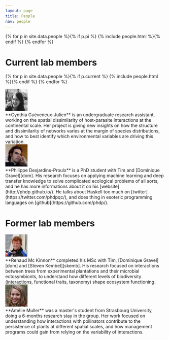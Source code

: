 ```yaml
---
layout: page
title: People
nav: people
---
```




<div class="row">

{% for p in site.data.people %}{% if p.pi %}
{% include people.html %}{% endif %}
{% endfor %}

</div>

# Current lab members

<div class="row">

{% for p in site.data.people %}{% if p.current %}
{% include people.html %}{% endif %}
{% endfor %}

<div class="one column">
<img src="/mugshots/cynthiagueveneuxjulien.png" class="img-circle" style="width: 70px; height: 70px"  />
</div>
<div class="five columns" markdown="1">
**Cynthia Guéveneux-Julien** is an undergraduate research assistant, working on the spatial
dissimilarity of host-parasite interactions at the continental scale. Her
project is giving new insights on how the structure and dissimilarity of networks varies
at the margin of species distributions, and how to best identify which environmental
variables are driving this variation.
</div>

<div class="one column">
<img src="/mugshots/philippedesjardinsproulx.jpg" class="img-circle" style="width: 70px; height: 70px"  />
</div>
<div class="five columns" markdown="1">
**Philippe Desjardins-Proulx** is a PhD student with Tim and [Dominique
Gravel][dom]. His research focuses on applying machine learning and deep
transfer knowledge to solve complicated ecological problems of all sorts, and
he has more informations about it on his [website](http://phdp.github.io/). He
talks about Haskell too much on [twitter](https://twitter.com/phdpqc/), and
does thing in esoteric programming languages on
[github](https://github.com/phdp/).
</div>

</div>

# Former lab members

<div class="row">

<div class="one column">
<img src="/mugshots/renaudmckinnon.png" class="img-circle" style="width: 70px; height: 70px"  />
</div>
<div class="five columns" markdown="1">
**Renaud Mc Kinnon**
completed his MSc with Tim, [Dominique Gravel][dom] and [Steven
Kembel][skemb]. His research focused on interactions between trees from
experimental plantations and their microbial ectosymbionts, to understand how
different levels of biodiversity (interactions, functional traits, taxonomy)
shape ecosystem functioning.
</div>

<div class="one column">
<img src="/mugshots/ameliemuller.jpg" class="img-circle" style="width: 70px; height: 70px"  />
</div>
<div class="five columns" markdown="1">
**Amélie Muller** was a master's student from Strasbourg University, doing a
6-months research stay in the group. Her work focused on understanding how
interactions with pollinators contribute to the persistence of plants at
different spatial scales, and how management programs could gain from relying on
the variability of interactions.
</div>

</div>


[qcbs]: http://qcbs.ca/fr/membres/les-chercheurs/?profile=166
[dom]: http://chaire-eec.uqar.ca/
[skemb]: http://phylodiversity.net/skembel/index.html
[stouffer]: http://stoufferlab.org/
